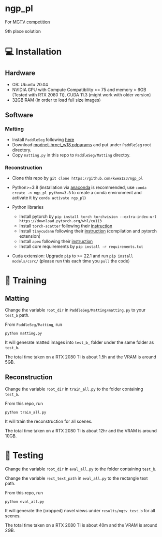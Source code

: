 # ngp_pl

For [MGTV competition](https://challenge.ai.mgtv.com/contest/detail/15)

9th place solution

# :computer: Installation

## Hardware

* OS: Ubuntu 20.04
* NVIDIA GPU with Compute Compatibility >= 75 and memory > 6GB (Tested with RTX 2080 Ti), CUDA 11.3 (might work with older version)
* 32GB RAM (in order to load full size images)

## Software

### Matting

* Install `PaddleSeg` following [here](https://github.com/PaddlePaddle/PaddleSeg/tree/release/2.6/Matting)
* Download [modnet-hrnet_w18.pdparams](https://paddleseg.bj.bcebos.com/matting/models/modnet-hrnet_w18.pdparams) and put under `PaddleSeg` root directory.
* Copy `matting.py` in this repo to `PaddleSeg/Matting` directoy. 

### Reconstruction

* Clone this repo by `git clone https://github.com/kwea123/ngp_pl`
* Python>=3.8 (installation via [anaconda](https://www.anaconda.com/distribution/) is recommended, use `conda create -n ngp_pl python=3.8` to create a conda environment and activate it by `conda activate ngp_pl`)
* Python libraries
    * Install pytorch by `pip install torch torchvision --extra-index-url https://download.pytorch.org/whl/cu113`
    * Install `torch-scatter` following their [instruction](https://github.com/rusty1s/pytorch_scatter#installation)
    * Install `tinycudann` following their [instruction](https://github.com/NVlabs/tiny-cuda-nn#requirements) (compilation and pytorch extension)
    * Install `apex` following their [instruction](https://github.com/NVIDIA/apex#linux)
    * Install core requirements by `pip install -r requirements.txt`

* Cuda extension: Upgrade `pip` to >= 22.1 and run `pip install models/csrc/` (please run this each time you `pull` the code)

# :key: Training

## Matting

Change the variable `root_dir` in `PaddleSeg/Matting/matting.py` to your `test_b` path.

From `PaddleSeg/Matting`, run

```python3
python matting.py
```

It will generate matted images into `test_b_` folder under the same folder as `test_b`.

The total time taken on a RTX 2080 Ti is about 1.5h and the VRAM is around 5GB.

## Reconstruction

Change the variable `root_dir` in `train_all.py` to the folder containing `test_b`.

From this repo, run

```python3
python train_all.py
```

It will train the reconstruction for all scenes.

The total time taken on a RTX 2080 Ti is about 12hr and the VRAM is around 10GB.

# :mag_right: Testing

Change the variable `root_dir` in `eval_all.py` to the folder containing `test_b`.

Change the variable `rect_text_path` in `eval_all.py` to the rectangle text path.

From this repo, run

```python3
python eval_all.py
```

It will generate the (cropped) novel views under `results/mgtv_test_b` for all scenes.

The total time taken on a RTX 2080 Ti is about 40m and the VRAM is around 2GB.

